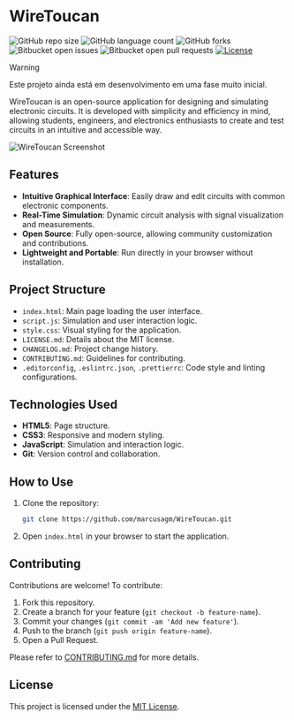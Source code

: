 # WireToucan

![GitHub repo size](https://img.shields.io/github/repo-size/marcusagm/WireToucan?style=flat-square)
![GitHub language count](https://img.shields.io/github/languages/count/marcusagm/WireToucan?style=flat-square)
![GitHub forks](https://img.shields.io/github/forks/marcusagm/WireToucan?style=flat-square)
![Bitbucket open issues](https://img.shields.io/bitbucket/issues/marcusagm/WireToucan?style=flat-square)
![Bitbucket open pull requests](https://img.shields.io/bitbucket/pr-raw/marcusagm/WireToucan?style=flat-square)
[![License](https://img.shields.io/github/license/marcusagm/WireToucan?style=flat-square)](LICENSE)

> [!WARNING]
> Este projeto ainda está em desenvolvimento em uma fase muito inicial.

WireToucan is an open-source application for designing and simulating electronic circuits. It is developed with simplicity and efficiency in mind, allowing students, engineers, and electronics enthusiasts to create and test circuits in an intuitive and accessible way.

![WireToucan Screenshot](https://github.com/marcusagm/WireToucan/raw/main/screenshot.png)

## Features

- **Intuitive Graphical Interface**: Easily draw and edit circuits with common electronic components.
- **Real-Time Simulation**: Dynamic circuit analysis with signal visualization and measurements.
- **Open Source**: Fully open-source, allowing community customization and contributions.
- **Lightweight and Portable**: Run directly in your browser without installation.

## Project Structure

- `index.html`: Main page loading the user interface.
- `script.js`: Simulation and user interaction logic.
- `style.css`: Visual styling for the application.
- `LICENSE.md`: Details about the MIT license.
- `CHANGELOG.md`: Project change history.
- `CONTRIBUTING.md`: Guidelines for contributing.
- `.editorconfig`, `.eslintrc.json`, `.prettierrc`: Code style and linting configurations.

## Technologies Used

- **HTML5**: Page structure.
- **CSS3**: Responsive and modern styling.
- **JavaScript**: Simulation and interaction logic.
- **Git**: Version control and collaboration.

## How to Use

1. Clone the repository:

    ```bash
    git clone https://github.com/marcusagm/WireToucan.git
    ```

2. Open `index.html` in your browser to start the application.

## Contributing

Contributions are welcome! To contribute:

1. Fork this repository.
2. Create a branch for your feature (`git checkout -b feature-name`).
3. Commit your changes (`git commit -am 'Add new feature'`).
4. Push to the branch (`git push origin feature-name`).
5. Open a Pull Request.

Please refer to [CONTRIBUTING.md](CONTRIBUTING.md) for more details.

## License

This project is licensed under the [MIT License](LICENSE.md).
